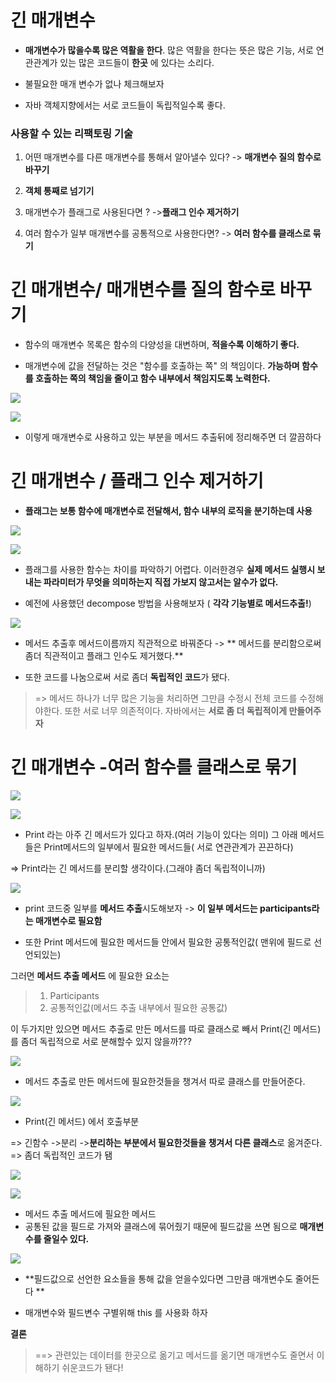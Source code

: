 # 긴 매개변수

 - **매개변수가 많을수록 많은 역활을 한다**. 많은 역활을 한다는 뜻은 많은 기능, 서로 연관관계가 있는 많은 코드들이 **한곳** 에 있다는 소리다.
 
- 불필요한 매개 변수가 없나 체크해보자

- 자바 객체지향에서는 서로 코드들이 독립적일수록 좋다.

### 사용할 수 있는 리팩토링 기술

1. 어떤 매개변수를 다른 매개변수를 통해서 알아낼수 있다? 
-> **매개변수 질의 함수로 바꾸기**

2. **객체 통째로 넘기기**

3. 매개변수가 플래그로 사용된다면 ?
->**플래그 인수 제거하기**

4. 여러 함수가 일부 매개변수를 공통적으로 사용한다면?
-> **여러 함수를 클래스로 묶기**


# 긴 매개변수/ 매개변수를 질의 함수로 바꾸기

- 함수의 매개변수 목록은 함수의 다양성을 대변하며, **적을수록 이해하기 좋다.**

- 매개변수에 값을 전달하는 것은 "함수를 호출하는 쪽" 의 책임이다. **가능하며 함수를 호출하는 쪽의 책임을 줄이고 함수 내부에서 책임지도록 노력한다.**


![](https://velog.velcdn.com/images/wnsqud70/post/5de64503-0714-44c5-a9bf-f4d9c4880971/image.png)

![](https://velog.velcdn.com/images/wnsqud70/post/15ec16fb-cb0b-4c7a-aab5-b9cabbf4f768/image.png)

- 이렇게 매개변수로 사용하고 있는 부분을  메서드 추출뒤에  정리해주면 더 깔끔하다


# 긴 매개변수 / 플래그 인수 제거하기

- **플래그는 보통 함수에 매개변수로 전달해서, 함수 내부의 로직을 분기하는데 사용**


![](https://velog.velcdn.com/images/wnsqud70/post/0a4b9352-158c-4c2e-b65c-28405b439377/image.png)

![](https://velog.velcdn.com/images/wnsqud70/post/e45701d9-2b84-4fe8-94a1-d052e79865cd/image.png)



- 플래그를 사용한 함수는 차이를 파악하기 어렵다. 이러한경우 **실제 메서드 실행시 보내는 파라미터가 무엇을 의미하는지 직접 가보지 않고서는 알수가 없다.**


- 예전에 사용했던 decompose 방법을 사용해보자 ( **각각 기능별로 메서드추출!**)


![](https://velog.velcdn.com/images/wnsqud70/post/2e77b7ab-29f5-4dee-a57d-00cd24433884/image.png)


- 메서드 추출후 메서드이름까지 직관적으로 바꿔준다
-> ** 메서드를 분리함으로써 좀더 직관적이고 플래그 인수도 제거했다.**

-  또한 코드를 나눔으로써 서로 좀더 **독립적인 코드**가 됐다.


> => 메서드 하나가 너무 많은 기능을 처리하면 그만큼 수정시 전체 코드를 수정해야한다. 또한 서로 너무 의존적이다. 자바에서는  **서로 좀 더 독립적이게 만들어주자**

# 긴 매개변수 -여러 함수를 클래스로 묶기

![](https://velog.velcdn.com/images/wnsqud70/post/23902efa-9ed9-49cd-b1da-519d4bfde4ce/image.png)


![](https://velog.velcdn.com/images/wnsqud70/post/989d26b9-291e-46e6-94cd-beac0542cfe2/image.png)


- Print 라는 아주 긴 메서드가 있다고 하자.(여러 기능이 있다는 의미) 그 아래 메서드들은 Print메서드의 일부에서 필요한 메서드들( 서로 연관관계가 끈끈하다)


=> Print라는 긴 메서드를 분리할 생각이다.(그래야 좀더 독립적이니까)

![](https://velog.velcdn.com/images/wnsqud70/post/ce164bf8-3110-4cc1-a5ea-999e4379c2da/image.png)


 - print 코드중 일부를  **메서드 추출**시도해보자 
 -> **이 일부 메서드는 participants라는 매개변수로 필요함**

- 또한 Print 메서드에 필요한 메서드들 안에서 필요한 공통적인값( 맨위에 필드로 선언되있는) 

 그러면 **메서드 추출 메서드** 에 필요한 요소는
> 1. Participants
> 2. 공통적인값(메서드 추출 내부에서 필요한 공통값)

이 두가지만 있으면 메서드 추출로 만든 메서드를 따로 클래스로 빼서 Print(긴 메서드) 를 좀더 독립적으로 서로 분해할수 있지 않을까???


![](https://velog.velcdn.com/images/wnsqud70/post/12a9d761-69d4-4cc3-85b2-2c89b9be2c19/image.png)

- 메서드 추출로 만든 메서드에 필요한것들을 챙겨서 따로 클래스를 만들어준다.

![](https://velog.velcdn.com/images/wnsqud70/post/ceb36973-5b1b-4d3c-ad65-dbd17c9ed853/image.png)


- Print(긴 메서드) 에서 호출부분


=> 긴함수 ->분리 ->**분리하는 부분에서 필요한것들을 챙겨서 다른 클래스**로 옮겨준다. => 좀더 독립적인 코드가 됌

![](https://velog.velcdn.com/images/wnsqud70/post/7e91ceac-bb1d-4295-88b3-435d78bf5b6d/image.png)

![](https://velog.velcdn.com/images/wnsqud70/post/2b2a1f42-12b8-44a0-9a57-17b66b9c7a6c/image.png)


- 메서드 추출 메서드에 필요한 메서드 
- 공통된 값을 필드로 가져와 클래스에 묶어줬기 때문에 필드값을 쓰면 됨으로 **매개변수를 줄일수 있다.**


![](https://velog.velcdn.com/images/wnsqud70/post/0cffa643-3241-4319-aa51-e1c6c327b9f1/image.png)


- **필드값으로 선언한 요소들을 통해 값을 얻을수있다면 그만큼 매개변수도 줄어든다 **

- 매개변수와 필드변수 구별위해 this 를 사용화 하자


**결론**
> ==> 관련있는 데이터를 한곳으로 옮기고 메서드를 옮기면 매개변수도 줄면서 이해하기 쉬운코드가 됀다!



